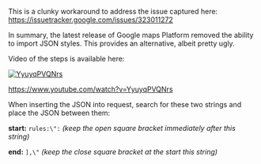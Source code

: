 This is a clunky workaround to address the issue captured here:
https://issuetracker.google.com/issues/323011272

In summary, the latest release of Google maps Platform removed the ability to import JSON styles. This provides an alternative, albeit pretty ugly.

Video of the steps is available here:

[![YyuyqPVQNrs](https://img.youtube.com/vi/YyuyqPVQNrs/0.jpg)](https://www.youtube.com/watch?v=YyuyqPVQNrs)

https://www.youtube.com/watch?v=YyuyqPVQNrs


When inserting the JSON into request, search for these two strings and place the JSON between them: 

**start:** `rules:\":` *(keep the open square bracket immediately after this string)* 

**end:** `],\"` *(keep the close square bracket at the start this string)*
